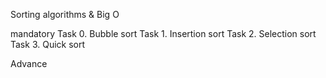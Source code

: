 Sorting algorithms & Big O

mandatory
Task 0. Bubble sort
Task 1. Insertion sort
Task 2. Selection sort
Task 3. Quick sort

Advance
